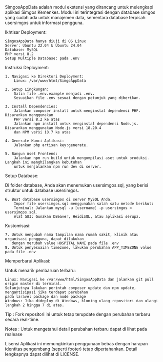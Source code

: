 SimgosAppData adalah modul ekstensi yang dirancang untuk melengkapi aplikasi Simgos Kemenkes. Modul ini 
terintegrasi dengan database simgos yang sudah ada untuk manajemen data, sementara database terpisah 
usersimgos untuk informasi pengguna.

Ikhtisar Deployment:

    SimgosAppData hanya diuji di OS Linux
    Server: Ubuntu 22.04 & Ubuntu 24.04
    Database: MySQL
    PHP versi 8.2
    Setup Multiple Database: pada .env

Instruksi Deployment:

    1. Navigasi ke Direktori Deployment:
        Linux: /var/www/html/SimgoAppData

    2. Setup Lingkungan:
        Salin file .env.example menjadi .env.
        Sesuaikan file .env sesuai dengan petunjuk yang diberikan.

    3. Install Dependencies:
        Jalankan composer install untuk menginstal dependensi PHP. Disarankan menggunakan 
        PHP versi 8.2 ke atas
        Jalankan npm install untuk menginstal dependensi Node.js. Disarankan menggunakan Node.js versi 18.20.4 
        dan NPM versi 10.7 ke atas

    4. Generate Kunci Aplikasi:
        Jalankan php artisan key:generate.

    5. Bangun Aset Frontend:
        Jalankan npm run build untuk mengompilasi aset untuk produksi. Langkah ini menghilangkan kebutuhan 
        untuk menjalankan npm run dev di server.

Setup Database:

Di folder database, Anda akan menemukan usersimgos.sql, yang berisi struktur untuk database usersimgos. 

    6. Buat database usersimgos di server MySQL Anda.
        Impor file usersimgos.sql menggunakan salah satu metode berikut:
        Terminal: Jalankan mysql -u [username] -p usersimgos < usersimgos.sql.
        Alat GUI: Gunakan DBeaver, HeidiSQL, atau aplikasi serupa.

Kustomisasi:

    7. Untuk mengubah nama tampilan nama rumah sakit, klinik atau organisasi pengguna, dapat dilakukan 
       dengan merubah value HOSPITAL_NAME pada file .env
    8. Untuk penyesuaian timezone, lakukan perubahan APP_TIMEZONE value pada file .env 

Memperbarui Aplikasi:

Untuk menarik pembaruan terbaru:

    Linux: Navigasi ke /var/www/html/SimgosAppData dan jalankan git pull origin master di terminal. 
    Selanjutnya lakukan perintah composer update dan npm update, mengantisipasi jika terdapat perubahan 
    pada laravel package dan node package
    Windows: Jika dideploy di Windows, kloning ulang repositori dan ulangi langkah 2 hingga 7 di atas.

Tip : Fork repositori ini untuk tetap terupdate dengan perubahan terbaru secara real-time.

Notes : Untuk mengetahui detail perubahan terbaru dapat di lihat pada realease

Lisensi
Aplikasi ini memungkinkan penggunaan bebas dengan harapan identitas pengembang (seperti footer) 
tetap dipertahankan. Detail lengkapnya dapat dilihat di LICENSE.


